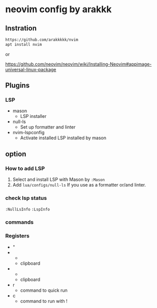 # neovim config by arakkk
## Instration
```sh
https://github.com/arakkkkk/nvim
apt install nvim
```
or

https://github.com/neovim/neovim/wiki/Installing-Neovim#appimage-universal-linux-package

## Plugins

### LSP
- mason
  - LSP installer
- null-ls
  - Set up formatter and linter
- nvim-lspconfig
  - Activate installed LSP installed by mason

## option
### How to add LSP
1. Select and install LSP with Mason by `:Mason`
2. Add `lua/configs/null-ls` If you use as a formatter or/and linter.
### check lsp status
`:NullLsInfo`
`:LspInfo`

### commands

### Registers
- "
- *
  - clipboard
- +
  - clipboard
- r
  - command to quick run
- c
  - command to run with !


